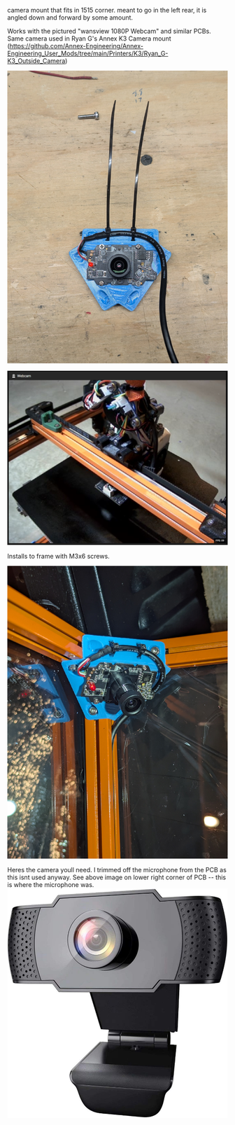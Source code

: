 camera mount that fits in 1515 corner.  meant to go in the left rear, it is angled down and forward by some amount.

Works with the pictured "wansview 1080P Webcam" and similar PCBs.  Same camera used in Ryan G's Annex K3 Camera mount (https://github.com/Annex-Engineering/Annex-Engineering_User_Mods/tree/main/Printers/K3/Ryan_G-K3_Outside_Camera)

![Uninstalled](plankton.jpg?raw=true)

![Webcam View](camerashot.png?raw=true)

Installs to frame with M3x6 screws.

![installed](installed.jpg?raw=true)


Heres the camera youll need.  I trimmed off the microphone from the PCB as this isnt used anyway.  See above image on lower right corner of PCB -- this is where the microphone was.
![camera](camera_listing_image.jpg?raw=true)

